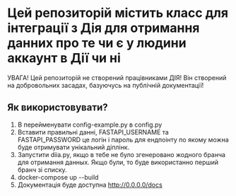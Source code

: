 # Цей репозиторій містить класс для інтеграції з Дія для отримання данних про те чи є у людини аккаунт в Дії чи ні

УВАГА! Цей репозиторій не створений працівниками ДІЯ! Він створений на добровольних засадах, базуючусь на публічній документації! 

## Як використовувати?
1) В перейменувати config-example.py в config.py
2) Вставити правильні данні, FASTAPI_USERNAME та FASTAPI_PASSWORD це логін і пароль для ендпоінту по якому можна буде отримувати унікальний діплінк.
3) Запустити diia.py, якщо в тебе не було згенеровано жодного бранча для отримання данных. Якщо були, то буде використанно перший бранч зі списку. 
4) docker-compose up --build
4) Документація буде доступна http://0.0.0.0/docs